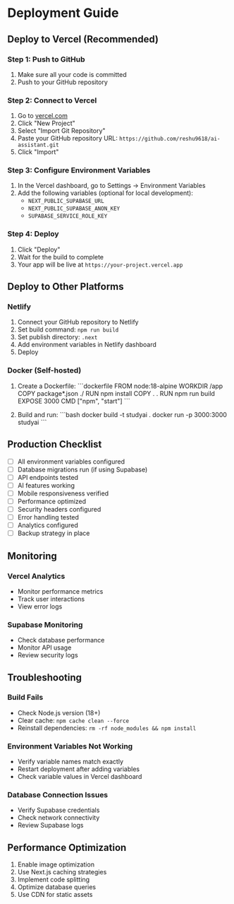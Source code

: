 # Deployment Guide

## Deploy to Vercel (Recommended)

### Step 1: Push to GitHub
1. Make sure all your code is committed
2. Push to your GitHub repository

### Step 2: Connect to Vercel
1. Go to [vercel.com](https://vercel.com)
2. Click "New Project"
3. Select "Import Git Repository"
4. Paste your GitHub repository URL: `https://github.com/reshu9618/ai-assistant.git`
5. Click "Import"

### Step 3: Configure Environment Variables
1. In the Vercel dashboard, go to Settings → Environment Variables
2. Add the following variables (optional for local development):
   - `NEXT_PUBLIC_SUPABASE_URL`
   - `NEXT_PUBLIC_SUPABASE_ANON_KEY`
   - `SUPABASE_SERVICE_ROLE_KEY`

### Step 4: Deploy
1. Click "Deploy"
2. Wait for the build to complete
3. Your app will be live at `https://your-project.vercel.app`

## Deploy to Other Platforms

### Netlify
1. Connect your GitHub repository to Netlify
2. Set build command: `npm run build`
3. Set publish directory: `.next`
4. Add environment variables in Netlify dashboard
5. Deploy

### Docker (Self-hosted)
1. Create a Dockerfile:
\`\`\`dockerfile
FROM node:18-alpine
WORKDIR /app
COPY package*.json ./
RUN npm install
COPY . .
RUN npm run build
EXPOSE 3000
CMD ["npm", "start"]
\`\`\`

2. Build and run:
\`\`\`bash
docker build -t studyai .
docker run -p 3000:3000 studyai
\`\`\`

## Production Checklist

- [ ] All environment variables configured
- [ ] Database migrations run (if using Supabase)
- [ ] API endpoints tested
- [ ] AI features working
- [ ] Mobile responsiveness verified
- [ ] Performance optimized
- [ ] Security headers configured
- [ ] Error handling tested
- [ ] Analytics configured
- [ ] Backup strategy in place

## Monitoring

### Vercel Analytics
- Monitor performance metrics
- Track user interactions
- View error logs

### Supabase Monitoring
- Check database performance
- Monitor API usage
- Review security logs

## Troubleshooting

### Build Fails
- Check Node.js version (18+)
- Clear cache: `npm cache clean --force`
- Reinstall dependencies: `rm -rf node_modules && npm install`

### Environment Variables Not Working
- Verify variable names match exactly
- Restart deployment after adding variables
- Check variable values in Vercel dashboard

### Database Connection Issues
- Verify Supabase credentials
- Check network connectivity
- Review Supabase logs

## Performance Optimization

1. Enable image optimization
2. Use Next.js caching strategies
3. Implement code splitting
4. Optimize database queries
5. Use CDN for static assets
